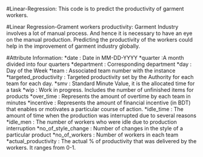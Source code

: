 #Linear-Regression:
This code is to predict the productivity of garment workers.

#Linear Regression-Grament workers productivity:
Garment Industry involves a lot of manual process. And hence it is necessary to have an eye on the manual production. Predicting the productivity of the workers could help in the improvement of garment industry globally. 

#Attribute Information:
*date : Date in MM-DD-YYYY
*quarter :A month divided into four quarters
*department : Corresponding department 
*day : Day of the Week
*team : Associated team number with the instance
*targeted_productivity : Targeted productivity set by the Authority for each team for each day.
*smv : Standard Minute Value, it is the allocated time for a task
*wip : Work in progress. Includes the number of unfinished items for products
*over_time : Represents the amount of overtime by each team in minutes
*incentive : Represents the amount of financial incentive (in BDT) that enables or motivates a particular course of action.
*idle_time : The amount of time when the production was interrupted due to several reasons
*idle_men : The number of workers who were idle due to production interruption
*no_of_style_change : Number of changes in the style of a particular product
*no_of_workers : Number of workers in each team
*actual_productivity : The actual % of productivity that was delivered by the workers. It ranges from 0-1.

